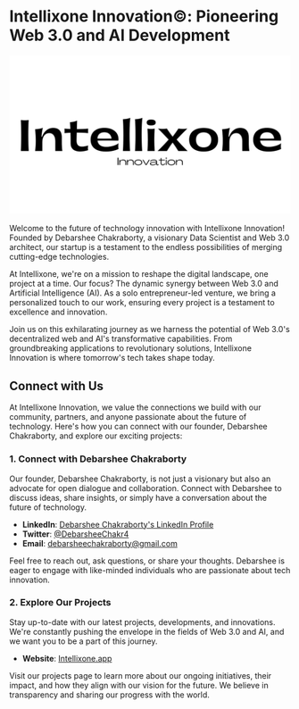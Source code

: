 # **Intellixone Innovation©: Pioneering Web 3.0 and AI Development**

![Intellixone_Innovation](./assets/Logo.png)

Welcome to the future of technology innovation with Intellixone Innovation! Founded by Debarshee Chakraborty, a visionary Data Scientist and Web 3.0 architect, our startup is a testament to the endless possibilities of merging cutting-edge technologies.

At Intellixone, we're on a mission to reshape the digital landscape, one project at a time. Our focus? The dynamic synergy between Web 3.0 and Artificial Intelligence (AI). As a solo entrepreneur-led venture, we bring a personalized touch to our work, ensuring every project is a testament to excellence and innovation.

Join us on this exhilarating journey as we harness the potential of Web 3.0's decentralized web and AI's transformative capabilities. From groundbreaking applications to revolutionary solutions, Intellixone Innovation is where tomorrow's tech takes shape today.

## Connect with Us

At Intellixone Innovation, we value the connections we build with our community, partners, and anyone passionate about the future of technology. Here's how you can connect with our founder, Debarshee Chakraborty, and explore our exciting projects:

### **1. Connect with Debarshee Chakraborty**

Our founder, Debarshee Chakraborty, is not just a visionary but also an advocate for open dialogue and collaboration. Connect with Debarshee to discuss ideas, share insights, or simply have a conversation about the future of technology.

- **LinkedIn**: [Debarshee Chakraborty's LinkedIn Profile](https://www.linkedin.com/in/debarshee-chakraborty-a88b47266/)
- **Twitter**: [@DebarsheeChakr4](https://twitter.com/DebarsheeChakr4)
- **Email**: [debarsheechakraborty@gmail.com](mailto:debarsheechakraborty.11d@gmail.com)

Feel free to reach out, ask questions, or share your thoughts. Debarshee is eager to engage with like-minded individuals who are passionate about tech innovation.

### **2. Explore Our Projects**

Stay up-to-date with our latest projects, developments, and innovations. We're constantly pushing the envelope in the fields of Web 3.0 and AI, and we want you to be a part of this journey.

- **Website**: [Intellixone.app](https://intellixone.netlify.app)

Visit our projects page to learn more about our ongoing initiatives, their impact, and how they align with our vision for the future. We believe in transparency and sharing our progress with the world.
